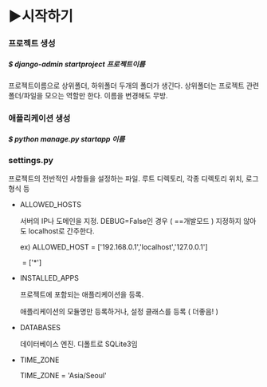 # :arrow_forward:시작하기

### 프로젝트 생성

##### $ django-admin startproject 프로젝트이름

프로젝트이름으로 상위폴더, 하위폴더 두개의 폴더가 생긴다. 상위폴더는 프로젝트 관련 폴더/파일을 모으는 역할만 한다. 이름을 변경해도 무방.



### 애플리케이션 생성

##### $ python manage.py startapp 이름 



### settings.py

프로젝트의 전반적인 사항들을 설정하는 파일. 루트 디렉토리, 각종 디렉토리 위치, 로그 형식 등

- ALLOWED_HOSTS

  서버의 IP나 도메인을 지정. DEBUG=False인 경우 ( ==개발모드 ) 지정하지 않아도 localhost로 간주한다.

  ex) ALLOWED_HOST = ['192.168.0.1','localhost','127.0.0.1']

  ​					= ['*']

- INSTALLED_APPS

  프로젝트에 포함되는 애플리케이션을 등록.

  애플리케이션의 모듈명만 등록하거나, 설정 클래스를 등록 ( 더좋음! )

- DATABASES

  데이터베이스 엔진. 디폴트로 SQLite3임

- TIME_ZONE

  TIME_ZONE = 'Asia/Seoul'